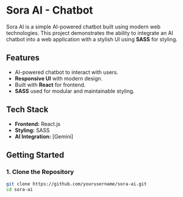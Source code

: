 # Sora AI - Chatbot

Sora AI is a simple AI-powered chatbot built using modern web technologies. This project demonstrates the ability to integrate an AI chatbot into a web application with a stylish UI using **SASS** for styling.

## Features

- AI-powered chatbot to interact with users.
- **Responsive UI** with modern design.
- Built with **React** for frontend.
- **SASS** used for modular and maintainable styling.

## Tech Stack

- **Frontend:** React.js
- **Styling:** SASS
- **AI Integration:** [Gemini]

## Getting Started

### 1. Clone the Repository

```bash
git clone https://github.com/yourusername/sora-ai.git
cd sora-ai
```

